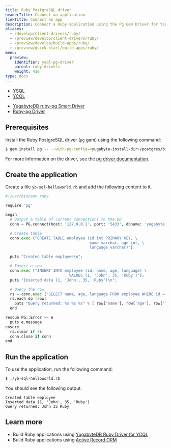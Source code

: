 ```yaml
---
title: Ruby PostgreSQL driver
headerTitle: Connect an application
linkTitle: Connect an app
description: Connect a Ruby application using the Pg Gem Driver for YSQL
aliases:
  - /develop/client-drivers/ruby/
  - /preview/develop/client-drivers/ruby/
  - /preview/develop/build-apps/ruby/
  - /preview/quick-start/build-apps/ruby/
menu:
  preview:
    identifier: ysql-pg-driver
    parent: ruby-drivers
    weight: 410
type: docs
---
```


<ul class="nav nav-tabs-alt nav-tabs-yb">
  <li class="active">
    <a href="../ysql-pg/" class="nav-link">
      YSQL
    </a>
  </li>
  <li>
    <a href="../ycql/" class="nav-link">
      YCQL
    </a>
  </li>
</ul>

<ul class="nav nav-tabs-alt nav-tabs-yb">
  <li >
    <a href="../yb-ruby-pg/" class="nav-link">
      <i class="icon-postgres" aria-hidden="true"></i>
      YugabyteDB ruby-pg Smart Driver
    </a>
  </li>
  <li >
    <a href="../ruby-pg/" class="nav-link active">
      <i class="icon-postgres" aria-hidden="true"></i>
      Ruby-pg Driver
    </a>
  </li>
</ul>


## Prerequisites

Install the Ruby PostgreSQL driver (`pg` gem) using the following command:

```sh
$ gem install pg -- --with-pg-config=<yugabyte-install-dir>/postgres/bin/pg_config
```

For more information on the driver, see the [pg driver documentation](https://deveiate.org/code/pg/).

## Create the application

Create a file `yb-sql-helloworld.rb` and add the following content to it.

```python
#!/usr/bin/env ruby

require 'pg'

begin
  # Output a table of current connections to the DB
  conn = PG.connect(host: '127.0.0.1', port: '5433', dbname: 'yugabyte', user: 'yugabyte', password: 'yugabyte')

  # Create table
  conn.exec ("CREATE TABLE employee (id int PRIMARY KEY, \
                                     name varchar, age int, \
                                     language varchar)");

  puts "Created table employee\n";

  # Insert a row
  conn.exec ("INSERT INTO employee (id, name, age, language) \
                            VALUES (1, 'John', 35, 'Ruby')");
  puts "Inserted data (1, 'John', 35, 'Ruby')\n";

  # Query the row
  rs = conn.exec ("SELECT name, age, language FROM employee WHERE id = 1");
  rs.each do |row|
    puts "Query returned: %s %s %s" % [ row['name'], row['age'], row['language'] ]
  end

rescue PG::Error => e
  puts e.message
ensure
  rs.clear if rs
  conn.close if conn
end
```

## Run the application

To use the application, run the following command:

```sh
$ ./yb-sql-helloworld.rb
```

You should see the following output.

```output
Created table employee
Inserted data (1, 'John', 35, 'Ruby')
Query returned: John 35 Ruby
```

## Learn more

- Build Ruby applications using [YugabyteDB Ruby Driver for YCQL](../ycql/)
- Build Ruby applications using [Active Record ORM](../activerecord/)
